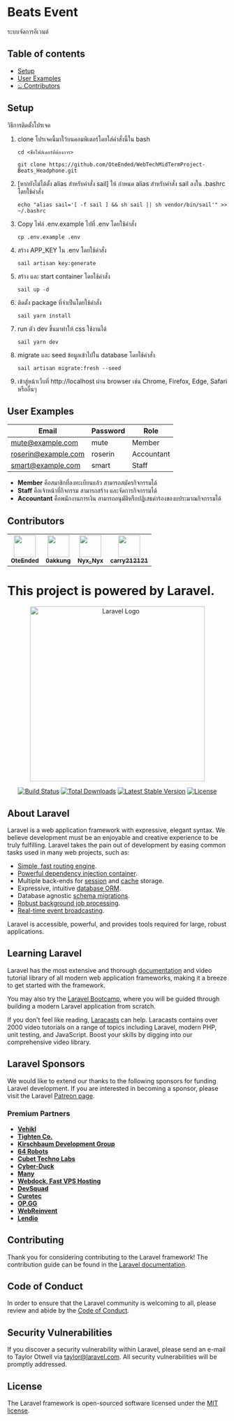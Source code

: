 # Beats Event
ระบบจัดการอีเวนต์

## Table of contents
- [Setup](#setup)
- [User Examples](#user-examples)
- [ඞ Contributors](#contributors)

## Setup
วิธีการติดตั้งโปรเจค
1. clone โปรเจคนี้มาใว้บนคอมพิเตอร์โดยใส่คำสั่งนี้ใน bash
    ```
    cd <ชื่อโฟล์เดอร์ที่ต้องการ>
    ```
    ```
    git clone https://github.com/OteEnded/WebTechMidTermProject-Beats_Headphone.git
    ```
2.  [หากยังไม่ได้ตั้ง alias สำหรับคำสั่ง sail] ให้ กำหนด alias สำหรับคำสั่ง sail ลงใน .bashrc โดยใช้คำสั่ง
    ```
    echo "alias sail='[ -f sail ] && sh sail || sh vendor/bin/sail'" >> ~/.bashrc
    ```
3. Copy ไฟล์ .env.example ไปที่ .env โดยใช้คำสั่ง
    ```
    cp .env.example .env
    ```
4. สร้าง APP_KEY ใน .env โดยใช้คำสั่ง
   ```
   sail artisan key:generate
   ```
5. สร้าง และ start container โดยใช้คำสั่ง
    ```
    sail up -d
    ```
6. ติดตั้ง package ที่จำเป็นโดยใช้คำสั่ง
    ```
    sail yarn install
    ```
7. run ตัว dev ขึ้นมาทำให้ css ใช้งานได้
    ```
    sail yarn dev
    ```
8. migrate และ seed ข้อมูลเข้าไปใน database โดยใช้คำสั่ง
    ```
    sail artisan migrate:fresh --seed
    ```
9. เข้าสู่หน้าเว็บที่ http://localhost ผ่าน browser เช่น Chrome, Firefox, Edge, Safari หรืออื่นๆ

## User Examples
| Email               | Password | Role       |
|---------------------|----------|------------|
| mute@example.com    | mute     | Member     |
| roserin@example.com | roserin  | Accountant |
| smart@example.com   | smart    | Staff      |

* **Member** คือสมาชิกที่ลงทะเบียนแล้ว สามารถสมัครกิจกรรมได้
* **Staff** คือเจ้าหน้าที่กิจกรรม สามารถสร้าง และจัดการกิจกรรมได้
* **Accountant** คือพนักงานการเงิน สามารถอนุมัติหรือปฏิเสธคำร้องของบประมาณกิจกรรมได้

## Contributors
<table>
<tr>
<td align="center">
    <a href = "https://github.com/OteEnded">
        <img src = "https://avatars.githubusercontent.com/u/98574548?s=50" width="50" height="50"/><br>
        <sub><b> OteEnded </b> </sub>
    </a>
    <br>
</td>

<td align="center">
    <a href = "https://github.com/0akkung">
        <img src = "https://avatars.githubusercontent.com/u/98578165?s=50" width="50" height="50"/><br>
        <sub><b> 0akkung </b> </sub>
    </a>
    <br>
</td>

<td align="center">
    <a href = "https://github.com/NyxTheeranut">
        <img src = "https://avatars.githubusercontent.com/u/98580582?s=50" width="50" height="50"/><br>
        <sub><b> Nyx_Nyx </b> </sub>
    </a>
    <br>
</td>

<td align="center">
    <a href = "https://github.com/carry212121">
        <img src = "https://avatars.githubusercontent.com/u/98574257?s=50" width="50" height="50"/><br>
        <sub><b> carry212121 </b> </sub>
    </a>
    <br>
</td>
</tr>
</table>

<h1>This project is powered by Laravel.</h1>

<p align="center"><a href="https://laravel.com" target="_blank"><img src="https://raw.githubusercontent.com/laravel/art/master/logo-lockup/5%20SVG/2%20CMYK/1%20Full%20Color/laravel-logolockup-cmyk-red.svg" width="400" alt="Laravel Logo"></a></p>

<p align="center">
<a href="https://github.com/laravel/framework/actions"><img src="https://github.com/laravel/framework/workflows/tests/badge.svg" alt="Build Status"></a>
<a href="https://packagist.org/packages/laravel/framework"><img src="https://img.shields.io/packagist/dt/laravel/framework" alt="Total Downloads"></a>
<a href="https://packagist.org/packages/laravel/framework"><img src="https://img.shields.io/packagist/v/laravel/framework" alt="Latest Stable Version"></a>
<a href="https://packagist.org/packages/laravel/framework"><img src="https://img.shields.io/packagist/l/laravel/framework" alt="License"></a>
</p>

## About Laravel

Laravel is a web application framework with expressive, elegant syntax. We believe development must be an enjoyable and creative experience to be truly fulfilling. Laravel takes the pain out of development by easing common tasks used in many web projects, such as:

- [Simple, fast routing engine](https://laravel.com/docs/routing).
- [Powerful dependency injection container](https://laravel.com/docs/container).
- Multiple back-ends for [session](https://laravel.com/docs/session) and [cache](https://laravel.com/docs/cache) storage.
- Expressive, intuitive [database ORM](https://laravel.com/docs/eloquent).
- Database agnostic [schema migrations](https://laravel.com/docs/migrations).
- [Robust background job processing](https://laravel.com/docs/queues).
- [Real-time event broadcasting](https://laravel.com/docs/broadcasting).

Laravel is accessible, powerful, and provides tools required for large, robust applications.

## Learning Laravel

Laravel has the most extensive and thorough [documentation](https://laravel.com/docs) and video tutorial library of all modern web application frameworks, making it a breeze to get started with the framework.

You may also try the [Laravel Bootcamp](https://bootcamp.laravel.com), where you will be guided through building a modern Laravel application from scratch.

If you don't feel like reading, [Laracasts](https://laracasts.com) can help. Laracasts contains over 2000 video tutorials on a range of topics including Laravel, modern PHP, unit testing, and JavaScript. Boost your skills by digging into our comprehensive video library.

## Laravel Sponsors

We would like to extend our thanks to the following sponsors for funding Laravel development. If you are interested in becoming a sponsor, please visit the Laravel [Patreon page](https://patreon.com/taylorotwell).

### Premium Partners

- **[Vehikl](https://vehikl.com/)**
- **[Tighten Co.](https://tighten.co)**
- **[Kirschbaum Development Group](https://kirschbaumdevelopment.com)**
- **[64 Robots](https://64robots.com)**
- **[Cubet Techno Labs](https://cubettech.com)**
- **[Cyber-Duck](https://cyber-duck.co.uk)**
- **[Many](https://www.many.co.uk)**
- **[Webdock, Fast VPS Hosting](https://www.webdock.io/en)**
- **[DevSquad](https://devsquad.com)**
- **[Curotec](https://www.curotec.com/services/technologies/laravel/)**
- **[OP.GG](https://op.gg)**
- **[WebReinvent](https://webreinvent.com/?utm_source=laravel&utm_medium=github&utm_campaign=patreon-sponsors)**
- **[Lendio](https://lendio.com)**

## Contributing

Thank you for considering contributing to the Laravel framework! The contribution guide can be found in the [Laravel documentation](https://laravel.com/docs/contributions).

## Code of Conduct

In order to ensure that the Laravel community is welcoming to all, please review and abide by the [Code of Conduct](https://laravel.com/docs/contributions#code-of-conduct).

## Security Vulnerabilities

If you discover a security vulnerability within Laravel, please send an e-mail to Taylor Otwell via [taylor@laravel.com](mailto:taylor@laravel.com). All security vulnerabilities will be promptly addressed.

## License

The Laravel framework is open-sourced software licensed under the [MIT license](https://opensource.org/licenses/MIT).
